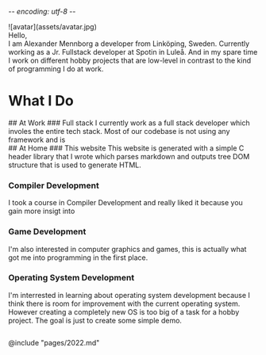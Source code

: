 -*- encoding: utf-8 -*-

<div class="hero-visual">
![avatar](assets/avatar.jpg)
</div>

<div class="hero">
<div class="hero-heading">Hello,</div>
I am Alexander Mennborg a developer from Linköping, Sweden.
Currently working as a Jr. Fullstack developer at Spotin in Luleå.
And in my spare time I work on different hobby projects that are
low-level in contrast to the kind of programming I do at work.
</div>

# What I Do

<div class="row">
<div class="column" style="min-width: 320px;">
## At Work
### Full stack
I currently work as a full stack developer which involes the entire tech stack.
Most of our codebase is not using any framework and is 


</div>

<div class="column" style="min-width: 320px;">
## At Home
### This website
This website is generated with a simple C header library that I wrote which
parses markdown and outputs tree DOM structure that is used to generate HTML.

### Compiler Development
I took a course in Compiler Development and really liked it because you gain
more insigt into

### Game Development
I'm also interested in computer graphics and games, this is actually what got
me into programming in the first place.

### Operating System Development
I'm interrested in learning about operating system development because I think
there is room for improvement with the current operating system.
However creating a completely new OS is too big of a task for a hobby project.
The goal is just to create some simple demo.
</div>
</div>

@include "pages/2022.md"

